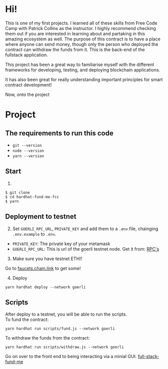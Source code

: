# Hi! 

This is one of my first projects. I learned all of these skills from Free Code Camp with Patrick Collins as the instructor. I highly recommend checking them out if you are interested in learning about and partaking in this amazing ecosystem as well.
The purpose of this contract is to have a place where anyone can send money, though only the person who deployed the contract can withdraw the funds from it. This is the back-end of the fullstack application.  

This project has been a great way to familiarise myself with the different frameworks for developing, testing, and deploying blockchain applications.  

It has also been great for really understanding important principles for smart contract development!  

Now, onto the project

# Project

## The requirements to run this code

- `git --version` 
- `node --version` 
- `yarn --version`

## Start
1. 
```
$ git clone 
$ cd hardhat-fund-me-fcc
$ yarn
```

## Deployment to testnet

2. Set `GOERLI_RPC_URL`, `PRIVATE_KEY` and add them to a `.env` file, chainging `.env.example` to `.env`.

- `PRIVATE_KEY`: The private key of your metamask
- `GOERLI_RPC_URL`: This is url of the goerli testnet node. Get it from: [RPC's](https://rpc.info/)

3. Make sure you have testnet ETH!!

Go to [faucets.chain.link](https://faucets.chain.link/) to get some!

4. Deploy

```
yarn hardhat deploy --network goerli
```

## Scripts

After deploy to a testnet, you will be able to run the scripts.  
To fund the contract:

```
yarn hardhat run scripts/fund.js --network goerli
```

To withdraw the funds from the contract:
```
yarn hardhat run scripts/withdraw.js --network goerli
```

Go on over to the front end to being interacting via a minial GUI. [full-stack-fund-me](https://github.com/jnealew/full-stack-fund-me)


